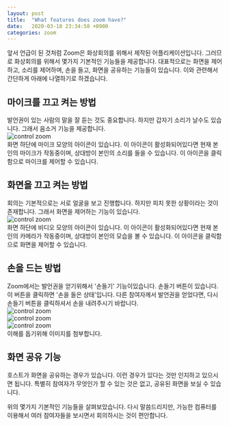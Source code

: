 ```yaml
---
layout: post
title:  "What features does zoom have?"
date:   2020-03-18 23:34:58 +0900
categories: zoom
---
```

앞서 언급이 된 것처럼 Zoom은 화상회의를 위해서 제작된 어플리케이션입니다. 
그러므로 화상회의를 위해서 몇가지 기본적인 기능들을 제공합니다. 
대표적으로는 화면을 제어하고, 소리를 제어하며, 손을 들고, 화면을 공유하는 기능들이 있습니다. 
이와 관련해서 간단하게 아래에 나열하기로 하겠습니다.

마이크를 끄고 켜는 방법
---

발언권이 있는 사람의 말을 잘 듣는 것도 중요합니다. 
하지만 갑자기 소리가 날수도 있습니다. 
그래서 음소거 기능을 제공합니다.   
![control zoom](/kys/assets/img/2020-03-18-post-01.png)      
화면 하단에 마이크 모양의 아이콘이 있습니다. 
이 아이콘이 활성화되어있다면 현재 본인의 마이크가 작동중이며, 상대방이 본인의 소리를 들을 수 있습니다.
이 아이콘을 클릭함으로 마이크를 제어할 수 있습니다.

화면을 끄고 켜는 방법
---

회의는 기본적으로는 서로 얼굴을 보고 진행합니다. 
하지만 피치 못한 상황이라는 것이 존재합니다. 
그래서 화면을 제어하는 기능이 있습니다.  
![control zoom](/kys/assets/img/2020-03-18-post-02.png)      
화면 하단에 비디오 모양의 아이콘이 있습니다. 
이 아이콘이 활성화되어있다면 현재 본인의 카메라가 작동중이며, 상대방이 본인의 모습을 볼 수 있습니다.
이 아이콘을 클릭함으로 화면을 제어할 수 있습니다.

손을 드는 방법
---

Zoom에서는 발언권을 얻기위해서 '손들기' 기능이있습니다.
손들기 버튼이 있습니다. 이 버튼을 클릭하면 '손을 들은 상태'입니다.
다른 참여자께서 발언권을 얻었다면, 다시 손들기 버튼을 클릭하셔서 손을 내려주시기 바랍니다.   
![control zoom](/kys/assets/img/2020-03-18-post-03.png)      
![control zoom](/kys/assets/img/2020-03-18-post-04.png)      
![control zoom](/kys/assets/img/2020-03-18-post-05.png)      
이해를 돕기위해 이미지를 첨부합니다.

화면 공유 기능
---

호스트가 화면을 공유하는 경우가 있습니다. 이런 경우가 있다는 것만 인지하고 있으시면 됩니다. 
특별히 참여자가 무엇인가 할 수 있는 것은 없고, 공유된 화면을 보실 수 있습니다.

위의 몇가지 기본적인 기능들을 살펴보았습니다. 
다시 말씀드리지만, 가능한 컴퓨터를 이용해서 여러 참여자들을 보시면서 회의하시는 것이 편안합니다.